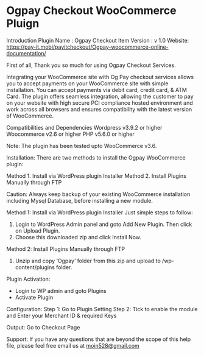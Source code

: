 # Ogpay Checkout WooCommerce Pluign

Introduction
Plugin Name : Ogpay Checkout
Item Version : v 1.0
Website: https://pay-it.mobi/payitcheckout/Ogpay-woocommerce-online-documentation/

First of all, Thank you so much for using Ogpay Checkout Services.

Integrating your WooCommerce site with Og Pay checkout services allows you to accept payments on your WooCommerce site with simple installation. You can accept payments via debit card, credit card, & ATM Card. The plugin offers seamless integration, allowing the customer to pay on your website with high secure PCI compliance hosted environment and work across all browsers and ensures compatibility with the latest version of WooCommerce.

Compatibilities and Dependencies
Wordpress v3.9.2 or higher
Woocommerce v2.6 or higher
PHP v5.6.0 or higher

Note: The plugin has been tested upto WooCommerce v3.6.

Installation:
There are two methods to install the Ogpay WooCommerce plugin:
  
Method 1. Install via WordPress plugin Installer
Method 2. Install Plugins Manually through FTP

Caution: Always keep backup of your existing WooCommerce installation including Mysql Database, before installing a new module.

Method 1: Install via WordPress plugin Installer
Just simple steps to follow:
1. Login to WordPress Admin panel and goto Add New Plugin. Then click on Upload Plugin.
2. Choose this downloaded zip and click Install Now.

Method 2: Install Plugins Manually through FTP
1. Unzip and copy ‘Ogpay’ folder from this zip and upload to /wp-content/plugins folder.

Plugin Activation:
- Login to WP admin and goto Plugins
- Activate Plugin

Configuration:
Step 1: Go to Plugin Setting
Step 2: Tick to enable the module and Enter your Merchant ID & required Keys

Output: Go to Checkout Page

Support:
If you have any questions that are beyond the scope of this help file, please feel free email us at moin528@gmail.com
